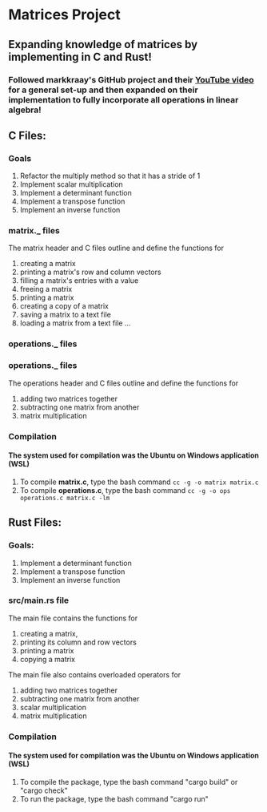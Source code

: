 # Matrices Project
## Expanding knowledge of matrices by implementing in C and Rust!
### Followed markkraay's GitHub project and their [YouTube video](https://www.youtube.com/watch?v=ReOxVMxS83o&amp;t=2s) for a general set-up and then expanded on their implementation to fully incorporate all operations in linear algebra!

## C Files:

### Goals
1. Refactor the multiply method so that it has a stride of 1
2. Implement scalar multiplication
3. Implement a determinant function
4. Implement a transpose function
5. Implement an inverse function

### **matrix._** files
The matrix header and C files outline and define the functions for 
1. creating a matrix
2. printing a matrix's row and column vectors
3. filling a matrix's entries with a value
4. freeing a matrix
5. printing a matrix
6. creating a copy of a matrix
7. saving a matrix to a text file
8. loading a matrix from a text file
...

### operations._ files
### **operations._** files
The operations header and C files outline and define the functions for
1. adding two matrices together
2. subtracting one matrix from another
3. matrix multiplication

### Compilation
#### The system used for compilation was the Ubuntu on Windows application (WSL)
1. To compile **matrix.c**, type the bash command `cc -g -o matrix matrix.c`
2. To compile **operations.c**, type the bash command `cc -g -o ops operations.c matrix.c -lm`

## Rust Files:

### Goals:
1. Implement a determinant function
2. Implement a transpose function
3. Implement an inverse function

### src/main.rs file
The main file contains the functions for 
1. creating a matrix,
2. printing its column and row vectors
3. printing a matrix
4. copying a matrix

The main file also contains overloaded operators for
1. adding two matrices together
2. subtracting one matrix from another
3. scalar multiplication
4. matrix multiplication

### Compilation
#### The system used for compilation was the Ubuntu on Windows application (WSL)
1. To compile the package, type the bash command "cargo build" or "cargo check"
2. To run the package, type the bash command "cargo run"
